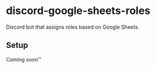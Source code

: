 # discord-google-sheets-roles
Discord bot that assigns roles based on Google Sheets

## Setup

Coming soon™
